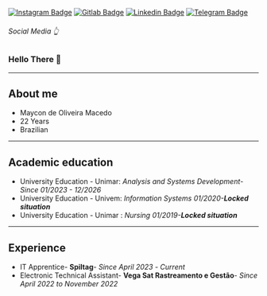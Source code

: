 [![Instagram Badge](https://img.shields.io/badge/Instagram--blue?style=social&logo=instagram&link=https://www.instagram.com/skmaycaooo/)](https://www.instagram.com/skmaycaooo/)
[![Gitlab Badge](https://img.shields.io/badge/Gitlab--blue?style=social&logo=gitlab&link=https://gitlab.com/skmaycaooo)](https://gitlab.com/skmaycaooo)
[![Linkedin Badge](https://img.shields.io/badge/Linkedin--blue?style=social&logo=linkedin&link=https://www.linkedin.com/in/maycon-macedo-66a0311a4/)](https://www.linkedin.com/in/maycon-macedo-66a0311a4/)
[![Telegram Badge](https://img.shields.io/badge/Telegram--blue?style=social&logo=telegram&link=https://t.me/skmaycaooo)](https://t.me/skmaycaooo)

###### Social Media 👆 


 


### Hello There 🤘 
---

## About me


- Maycon de Oliveira Macedo
- 22 Years
- Brazilian





-----------------------
## Academic education

- University Education - Unimar: _Analysis and Systems Development_-_Since 01/2023 - 12/2026_
- University Education - Univem: _Information Systems 01/2020-**Locked situation**_
- University Education - Unimar : _Nursing 01/2019-**Locked situation**_
 -----

## Experience

- IT Apprentice- **Spiltag**- _Since April 2023_ - _Current_
- Electronic Technical Assistant- **Vega Sat Rastreamento e Gestão**- _Since April 2022 to November 2022_



